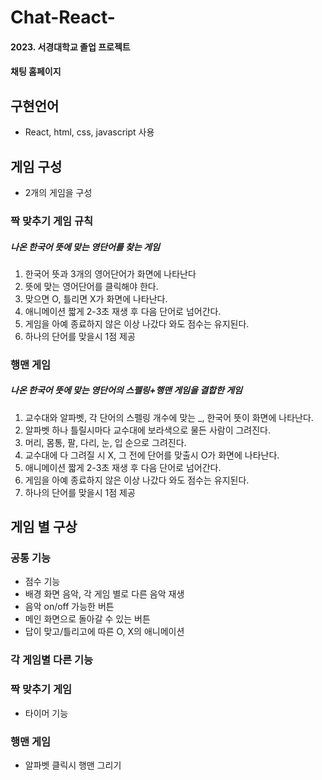 # Chat-React-
#### 2023. 서경대학교 졸업 프로젝트
#### 채팅 홈페이지
## 구현언어
- React, html, css, javascript 사용

## 게임 구성
- 2개의 게임을 구성

### 짝 맞추기 게임 규칙
##### 나온 한국어 뜻에 맞는 영단어를 찾는 게임

1. 한국어 뜻과 3개의 영어단어가 화면에 나타난다
2. 뜻에 맞는 영어단어를 클릭해야 한다.
3. 맞으면 O, 틀리면 X가 화면에 나타난다.
4. 애니메이션 짧게 2-3초 재생 후 다음 단어로 넘어간다.
5. 게임을 아예 종료하지 않은 이상 나갔다 와도 점수는 유지된다.
6. 하나의 단어를 맞을시 1점 제공

### 행맨 게임
##### 나온 한국어 뜻에 맞는 영단어의 스펠링+행맨 게임을 결합한 게임

1. 교수대와 알파벳, 각 단어의 스펠링 개수에 맞는 _, 한국어 뜻이 화면에 나타난다.
2. 알파벳 하나 틀릴시마다 교수대에 보라색으로 물든 사람이 그려진다.
3. 머리, 몸통, 팔, 다리, 눈, 입 순으로 그려진다.
4. 교수대에 다 그려질 시 X, 그 전에 단어를 맞출시 O가 화면에 나타난다.
4. 애니메이션 짧게 2-3초 재생 후 다음 단어로 넘어간다.
5. 게임을 아예 종료하지 않은 이상 나갔다 와도 점수는 유지된다.
6. 하나의 단어를 맞을시 1점 제공

## 게임 별 구상

### 공통 기능
- 점수 기능
- 배경 화면 음악, 각 게임 별로 다른 음악 재생
- 음악 on/off 가능한 버튼
- 메인 화면으로 돌아갈 수 있는 버튼
- 답이 맞고/틀리고에 따른 O, X의 애니메이션

### 각 게임별 다른 기능

### 짝 맞추기 게임
- 타이머 기능

### 행맨 게임
- 알파벳 클릭시 행맨 그리기
